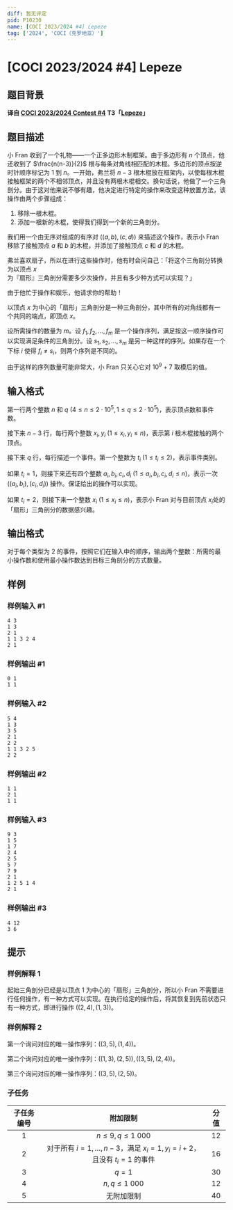 ```yaml
---
diff: 暂无评定
pid: P10230
name: [COCI 2023/2024 #4] Lepeze
tag: ['2024', 'COCI（克罗地亚）']
---
```

# [COCI 2023/2024 #4] Lepeze
## 题目背景

**译自 [COCI 2023/2024 Contest #4](https://hsin.hr/coci/archive/2023_2024) T3「[Lepeze](https://hsin.hr/coci/archive/2023_2024/contest4_tasks.pdf)」**
## 题目描述

小 Fran 收到了一个礼物——一个正多边形木制框架。由于多边形有 $n$ 个顶点，他还收到了 $\frac{n(n-3)}{2}$ 根与每条对角线相匹配的木棍。多边形的顶点按逆时针顺序标记为 $1$ 到 $n$。一开始，弗兰将 $n-3$ 根木棍放在框架内，以使每根木棍接触框架的两个不相邻顶点，并且没有两根木棍相交。换句话说，他做了一个三角剖分。由于这对他来说不够有趣，他决定进行特定的操作来改变这种放置方法，该操作由两个步骤组成：

1. 移除一根木棍。
2. 添加一根新的木棍，使得我们得到一个新的三角剖分。

我们用一个由无序对组成的有序对 $((a, b),(c, d))$ 来描述这个操作，表示小 Fran 移除了接触顶点 $a$ 和 $b$ 的木棍，并添加了接触顶点 $c$ 和 $d$ 的木棍。

弗兰喜欢扇子，所以在进行这些操作时，他有时会问自己：「将这个三角剖分转换为以顶点 $x$ 为『扇形』三角剖分需要多少次操作，并且有多少种方式可以实现？」

由于他忙于操作和娱乐，他请求你的帮助！

以顶点 $x$ 为中心的「扇形」三角剖分是一种三角剖分，其中所有的对角线都有一个共同的端点，即顶点 $x$。

设所需操作的数量为 $m$。设 $f_1,f_2,\ldots ,f_m$ 是一个操作序列，满足按这一顺序操作可以实现满足条件的三角剖分。设 $s_1,s_2,\ldots ,s_m$ 是另一种这样的序列。如果存在一个下标 $i$ 使得 $f_i\neq s_i$，则两个序列是不同的。

由于这样的序列数量可能非常大，小 Fran 只关心它对 $10^9 + 7$ 取模后的值。
## 输入格式

第一行两个整数 $n$ 和 $q\ (4\le n\le 2\cdot 10^5,1\le q\le 2\cdot 10^5)$，表示顶点数和事件数。

接下来 $n-3$ 行，每行两个整数 $x_i,y_i\ (1\le x_i,y_i\le n)$，表示第 $i$ 根木棍接触的两个顶点。

接下来 $q$ 行，每行描述一个事件。第一个整数为 $t_i\ (1\le t_i\le 2)$，表示事件类别。

如果 $t_i=1$，则接下来还有四个整数 $a_i,b_i,c_i,d_i\ (1\le a_i,b_i,c_i,d_i\le n)$，表示一次 $((a_i,b_i),(c_i,d_i))$ 操作。保证给出的操作可以实现。

如果 $t_i=2$，则接下来一个整数 $x_i\ (1\le x_i\le n)$，表示小 Fran 对与目前顶点 $x_i$​ 处的「扇形」三角剖分的数据感兴趣。
## 输出格式

对于每个类型为 $2$ 的事件，按照它们在输入中的顺序，输出两个整数：所需的最小操作数和使用最小操作数达到目标三角剖分的方式数量。
## 样例

### 样例输入 #1
```
4 3
1 3
2 1
1 1 3 2 4
2 1

```
### 样例输出 #1
```
0 1
1 1

```
### 样例输入 #2
```
5 4
1 3
3 5
2 1
2 2
1 1 3 2 5
2 2

```
### 样例输出 #2
```
1 1
2 1
1 1

```
### 样例输入 #3
```
9 3
1 5
1 7
2 4
2 5
5 7
7 9
2 1
1 2 5 1 4
2 1

```
### 样例输出 #3
```
4 12
3 6

```
## 提示

### 样例解释 1

起始三角剖分已经是以顶点 $1$ 为中心的「扇形」三角剖分，所以小 Fran 不需要进行任何操作，有一种方式可以实现。在执行给定的操作后，将其恢复到先前状态只有一种方式，即进行操作 $((2, 4),(1, 3))$。

### 样例解释 2

第一个询问对应的唯一操作序列：$((3,5),(1,4))$。

第二个询问对应的唯一操作序列：$((1,3),(2,5)),((3,5),(2,4))$。

第三个询问对应的唯一操作序列：$((3,5),(2,5))$。

### 子任务

| 子任务编号 |                           附加限制                           | 分值 |
| :--------: | :----------------------------------------------------------: | :--: |
|    $1$     |                     $n\le 9,q\le 1\ 000$                     | $12$ |
|    $2$     | 对于所有 $i=1,\ldots,n-3$，满足 $x_i=1,y_i=i+2$，且没有 $t_i=1$ 的事件 | $16$ |
|    $3$     |                            $q=1$                             | $30$ |
|    $4$     |                       $n,q\le 1\ 000$                        | $12$ |
|    $5$     |                          无附加限制                          | $40$ |

